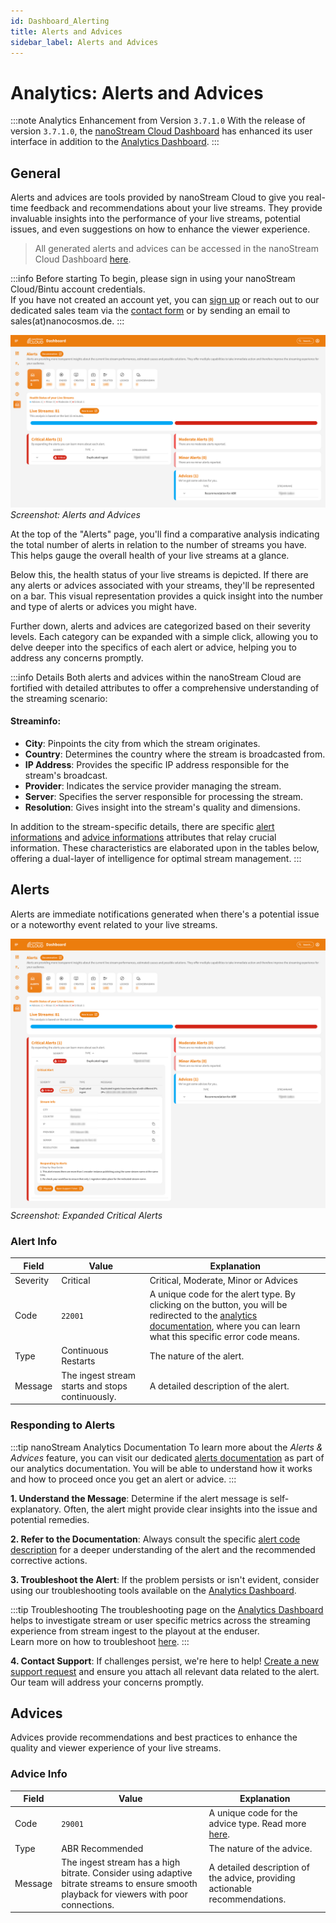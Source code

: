 ```yaml
---
id: Dashboard_Alerting
title: Alerts and Advices
sidebar_label: Alerts and Advices
---
```


# Analytics: Alerts and Advices

:::note Analytics Enhancement from Version `3.7.1.0`
With the release of version `3.7.1.0`, the [nanoStream Cloud Dashboard](https://dashboard.nanostream.cloud/) has enhanced its user interface in addition to the [Analytics Dashboard](https://metrics.nanocosmos.de).
:::

## General

Alerts and advices are tools provided by nanoStream Cloud to give you real-time feedback and recommendations about your live streams. They provide invaluable insights into the performance of your live streams, potential issues, and even suggestions on how to enhance the viewer experience.

> All generated alerts and advices can be accessed in the nanoStream Cloud Dashboard [here](https://dashboard.nanostream.cloud/alerts).

:::info Before starting
To begin, please sign in using your nanoStream Cloud/Bintu account credentials. <br/>
If you have not created an account yet, you can [sign up](https://dashboard.nanostream.cloud/auth?signup) or reach out to our dedicated sales team via the [contact form](https://www.nanocosmos.de/contact) or by sending an email to sales(at)nanocosmos.de.
:::

![Screenshot: Alerts and Advices](../assets/cloud-frontend/cf-alerts-page.png)
*Screenshot: Alerts and Advices*

At the top of the "Alerts" page, you'll find a comparative analysis indicating the total number of alerts in relation to the number of streams you have. This helps gauge the overall health of your live streams at a glance.

Below this, the health status of your live streams is depicted. If there are any alerts or advices associated with your streams, they'll be represented on a bar. This visual representation provides a quick insight into the number and type of alerts or advices you might have.

Further down, alerts and advices are categorized based on their severity levels. Each category can be expanded with a simple click, allowing you to delve deeper into the specifics of each alert or advice, helping you to address any concerns promptly.

:::info Details
Both alerts and advices within the nanoStream Cloud are fortified with detailed attributes to offer a comprehensive understanding of the streaming scenario:

#### Streaminfo:

- **City**: Pinpoints the city from which the stream originates.
- **Country**: Determines the country where the stream is broadcasted from.
- **IP Address**: Provides the specific IP address responsible for the stream's broadcast.
- **Provider**: Indicates the service provider managing the stream.
- **Server**: Specifies the server responsible for processing the stream.
- **Resolution**: Gives insight into the stream's quality and dimensions.

In addition to the stream-specific details, there are specific [alert informations](#alert-info) and [advice informations](#advice-info) attributes that relay crucial information. These characteristics are elaborated upon in the tables below, offering a dual-layer of intelligence for optimal stream management.
:::

## Alerts

Alerts are immediate notifications generated when there's a potential issue or a noteworthy event related to your live streams.


![Screenshot: Expanded Critical Alert](../assets/cloud-frontend/cf-critical-alerts.png)
*Screenshot: Expanded Critical Alerts*


### Alert Info

| Field     | Value    | Explanation |
|-----------|---------------------------|-------------|
| Severity  | <span className="badge badge-criticalAlert">Critical</span> | <span className="badge badge-criticalAlert">Critical</span>, <span className="badge badge-moderateAlert">Moderate</span>, <span className="badge badge-minorAlert">Minor</span> or <span className="badge badge-adviceAlert">Advices</span> |
| Code      | `22001`                      | A unique code for the alert type. By clicking on the button, you will be redirected to the [analytics documentation](../cloud/stream-alerting.md#alert-codes), where you can learn what this specific error code means.|
| Type      | Continuous Restarts       | The nature of the alert.|
| Message   | The ingest stream starts and stops continuously. | A detailed description of the alert.|

### Responding to Alerts

:::tip nanoStream Analytics Documentation
To learn more about the *Alerts & Advices* feature, you can visit our dedicated [alerts documentation](../analytics/alerting) as part of our analytics documentation. You will be able to understand how it works and how to proceed once you get an alert or advice.
:::

**1. Understand the Message**:
Determine if the alert message is self-explanatory. Often, the alert might provide clear insights into the issue and potential remedies.

**2. Refer to the Documentation**:
Always consult the specific [alert code description](../cloud/stream-alerting.md#alert-codes) for a deeper understanding of the alert and the recommended corrective actions.

**3. Troubleshoot the Alert**:
If the problem persists or isn't evident, consider using our troubleshooting tools available on the [Analytics Dashboard](https://metrics.nanocosmos.de/troubleshooting). 

:::tip Troubleshooting
The troubleshooting page on the [Analytics Dashboard](https://metrics.nanocosmos.de/) helps to investigate stream or user specific metrics across the streaming experience from stream ingest to the playout at the enduser. <br/>
Learn more on how to troubleshoot [here](../analytics/troubleshooting).
:::

**4. Contact Support**:
If challenges persist, we're here to help! [Create a new support request](https://www.nanocosmos.de/support) and ensure you attach all relevant data related to the alert. Our team will address your concerns promptly.

## Advices

Advices provide recommendations and best practices to enhance the quality and viewer experience of your live streams.

### Advice Info

| Field     | Value                                                              | Explanation |
|-----------|--------------------------------------------------------------------|-------------|
| Code      | `29001`                                                            | A unique code for the advice type. Read more [here](../cloud/stream-alerting.md#advice-codes).|
| Type      | ABR Recommended                                                    | The nature of the advice. |
| Message   | The ingest stream has a high bitrate. Consider using adaptive bitrate streams to ensure smooth playback for viewers with poor connections. | A detailed description of the advice, providing actionable recommendations. |
